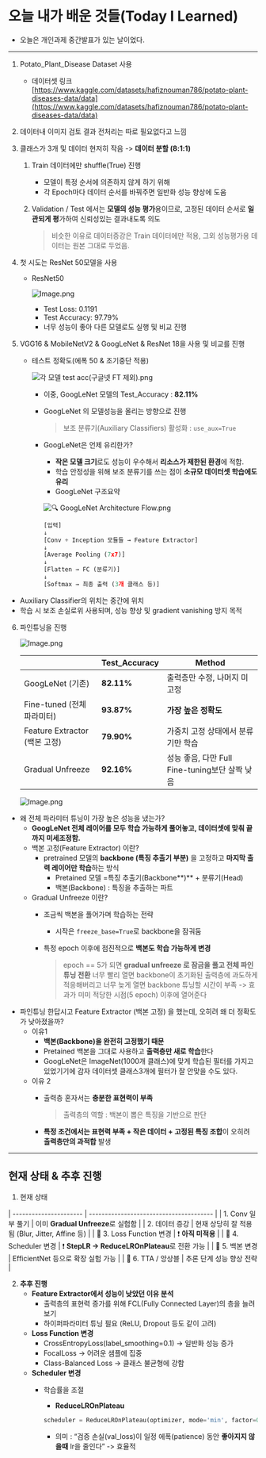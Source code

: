 # 오늘 내가 배운 것들(Today I Learned)

- 오늘은 개인과제 중간발표가 있는 날이었다.

---

1. Potato_Plant_Disease Dataset 사용 
   +  데이터셋 링크
        [https://www.kaggle.com/datasets/hafiznouman786/potato-plant-diseases-data/data](https://www.kaggle.com/datasets/hafiznouman786/potato-plant-diseases-data/data) 
2. 데이터내 이미지 검토 결과 전처리는 따로 필요없다고 느낌

3. 클래스가 3개 및 데이터 현저히 작음 -> **데이터 분할 (8:1:1)**

    1. Train 데이터에만 shuffle(True) 진행
        - 모델이 특정 순서에 의존하지 않게 하기 위해
        - 각 Epoch마다 데이터 순서를 바꿔주면 일반화 성능 향상에 도움
    2. Validation / Test 에서는 **모델의 성능 평가**용이므로, 고정된 데이터 순서로 **일관되게 평**가하여 신뢰성있는 결과내도록 의도 

        > 비슷한 이유로 데이터증강은 Train 데이터에만 적용, 그외 성능평가용 데이터는 원본 그대로 두었음. 

4. 첫 시도는  ResNet 50모델을 사용
    + ResNet50 

        ![Image.png](https://res.craft.do/user/full/641ffdb9-6693-37da-6dbd-e78e1756c2de/doc/89B55099-8D45-486F-97D3-15058ACB929D/F5F6D015-C86E-4E29-82A2-CB74B28F21EC_2/TaLRVYekFkAXDNEsbj8ldy91Qzn0rgovKuAH4tvfRQAz/Image.png)

        - Test Loss: 0.1191
        - Test Accuracy: 97.79%
        - 너무 성능이 좋아 다른 모델로도 실행 및 비교 진행
5. VGG16 & MobileNetV2 & GoogLeNet & ResNet 18을 사용 및 비교를 진행
    - 테스트 정확도(에폭 50 & 조기중단 적용) 

        ![각 모델 test acc(구글넷 FT 제외).png](https://res.craft.do/user/full/641ffdb9-6693-37da-6dbd-e78e1756c2de/doc/89B55099-8D45-486F-97D3-15058ACB929D/C1B12599-80ED-42C3-89DD-F2541B9F5541_2/ZxWcCvuospCbnev4SEX3VSPy98L1W7BDOwzJ8d36mjAz/%20%20test%20acc%20FT%20.png)

        - 이중, GoogLeNet 모델의 Test_Accuracy : **82.11%** 
        - GoogLeNet 의 모델성능을 올리는 방향으로 진행

            > 보조 분류기(Auxiliary Classifiers) 활성화 : `use_aux=True`

        + GoogLeNet은 언제 유리한가?
            - **작은 모델 크기**로도 성능이 우수해서 **리소스가 제한된 환경**에 적합.
            - 학습 안정성을 위해 보조 분류기를 쓰는 점이 **소규모 데이터셋 학습에도 유리**
            + GoogLeNet 구조요약

            ![🔍 GoogLeNet Architecture Flow.png](https://res.craft.do/user/full/641ffdb9-6693-37da-6dbd-e78e1756c2de/doc/89B55099-8D45-486F-97D3-15058ACB929D/5995694D-F5C2-4D52-8986-1C6B6A6D703E_2/eclEcMuDTpNe1aEcyejBwJOBbbkWHX2ayyhxKP4hsHIz/%20GoogLeNet%20Architecture%20Flow.png)

            ```python
            [입력]
            ↓
            [Conv + Inception 모듈들 → Feature Extractor]
            ↓
            [Average Pooling (7x7)]
            ↓
            [Flatten → FC (분류기)]
            ↓
            [Softmax → 최종 출력 (3개 클래스 등)]
            ```

- Auxiliary Classifier의 위치는 중간에 위치
- 학습 시 보조 손실로위 사용되며, 성능 향상 및 gradient vanishing 방지 목적

6. 파인튜닝을 진행

    ![Image.png](https://res.craft.do/user/full/641ffdb9-6693-37da-6dbd-e78e1756c2de/doc/89B55099-8D45-486F-97D3-15058ACB929D/15EAB474-69AA-474D-99F2-4BFBBA9426BA_2/yJxvZzYvxZzFj6xhjmXPthdICpG8pFsCevb40ZQ5ok8z/Image.png)

    |                           | Test_Accuracy | Method                             |
    | ------------------------- | ------------- | ---------------------------------- |
    | GoogLeNet (기존)            | **82.11%**    | 출력층만 수정, 나머지 미고정                   |
    | Fine-tuned (전체 파라미터)      | **93.87%**    |  **가장 높은 정확도**                     |
    | Feature Extractor (백본 고정) | **79.90%**    |  가중치 고정 상태에서 분류기만 학습               |
    | Gradual Unfreeze          | **92.16%**    | 성능 좋음, 다만 Full Fine-tuning보단 살짝 낮음 |

    ![Image.png](https://res.craft.do/user/full/641ffdb9-6693-37da-6dbd-e78e1756c2de/doc/89B55099-8D45-486F-97D3-15058ACB929D/69D4C1B9-51C4-4EF3-AE90-B81E59938385_2/d3EuUqi4xFEwlxXbcobQNbgJRrNPVYp5jdNRZzlfXIYz/Image.png)

+ 왜  전체 파라미터 튜닝이 가장 높은 성능을 냈는가?
    - **GoogLeNet 전체 레이어를 모두 학습 가능하게 풀어놓고, 데이터셋에 맞춰 끝까지 미세조정함.**
    + 백본 고정(Feature Extractor) 이란?
        - pretrained 모델의 **backbone (특징 추출기 부분)** 을 고정하고 **마지막 출력 레이어만 학습**하는 방식
            - Pretained 모델 =특징 추출기(Backbone**)** + 분류기(Head)
            - 백본(Backbone) : 특징을 추출하는 파트
    + Gradual Unfreeze 이란?
        - 조금씩 백본을 풀어가며 학습하는 전략
            -  시작은 `freeze_base=True`로 backbone을 잠궈둠
        - 특정 epoch 이후에 점진적으로 **백본도 학습 가능하게 변경**

            > epoch == 5가 되면 **gradual unfreeze 로 잠금을 풀고 전체 파인튜닝 전환**
            > 너무 빨리 열면 backbone이 초기화된 출력층에 과도하게 적응해버리고
            > 너무 늦게 열면 backbone 튜닝할 시간이 부족 -> 효과가 미미
            > 적당한 시점(5 epoch) 이후에 열어준다 

- 파인튜닝 한답시고  Feature Extractor (백본 고정) 을 했는데, 오히려 왜 더 정확도가 낮아졌을까?
    - 이유1
        - **백본(Backbone)을 완전히 고정했기 때문**
        - Pretained 백본을 그대로 사용하고 **출력층만 새로 학습**한다
        - GoogLeNet은 ImageNet(1000개 클래스)에 맞게 학습된 필터를 가지고 있었기기에 감자 데이터셋 클래스3개에 필터가 잘 안맞을 수도 있다.
    - 이유 2
        - 출력층 혼자서는 **충분한 표현력이 부족**

            > 출력층의 역할 : 백본이 뽑은 특징을 기반으로 판단

        - **특정 조건에서는 표현력 부족 + 작은 데이터 + 고정된 특징 조합**이 오히려 **출력층만의 과적합** 발생 

---

## 현재 상태 & 추후 진행

1. 현재 상태 


| ---------------------- | --------------------------------------- |
| 1. Conv 일부 풀기          | 이미 **Gradual Unfreeze**로 실험함            |
| 2. 데이터 증강              | 현재 상당히 잘 적용됨 (Blur, Jitter, Affine 등)   |
| 🔸 3. Loss Function 변경 | ❗ **아직 미적용**                            |
| 🔸 4. Scheduler 변경     | ❗ **StepLR → ReduceLROnPlateau**로 전환 가능 |
| 🔸 5. 백본 변경            | EfficientNet 등으로 확장 실험 가능               |
| 🔸 6. TTA / 앙상블        | 추론 단계 성능 향상 전략                          |

2. **추후 진행**
    - **Feature Extractor에서 성능이 낮았던 이유 분석**
        - 출력층의 표현력 증가를 위해 FCL(Fully Connected Layer)의 층을 늘려보기
        - 하이퍼파라미터 튜닝 필요 (ReLU, Dropout 등도 같이 고려)
    - **Loss Function 변경**
        - CrossEntropyLoss(label_smoothing=0.1) → 일반화 성능 증가
        - FocalLoss → 어려운 샘플에 집중
        - Class-Balanced Loss → 클래스 불균형에 강함
    - **Scheduler 변경**
        - 학습률을 조절
            + **ReduceLROnPlateau** 

            ```python
            scheduler = ReduceLROnPlateau(optimizer, mode='min', factor=0.5, patience=2)
            ```

            - 의미 : “검증 손실(val_loss)이 일정 에폭(patience) 동안 **좋아지지 않을때** lr을 줄인다” -> 효율적